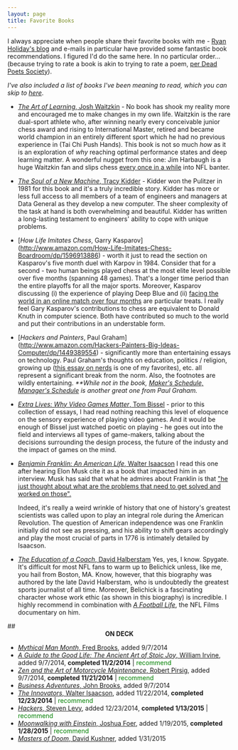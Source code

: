 ```yaml
---
layout: page
title: Favorite Books
---
```


I always appreciate when people share their favorite books with me - [Ryan Holiday's blog](http://www.ryanholiday.net) and e-mails in particular have provided some fantastic book recommendations. I figured I'd do the same here. In no particular order... (because trying to rate a book is akin to trying to rate a poem, [per Dead Poets Society](https://www.youtube.com/watch?v=tpeLSMKNFO4)). 

<i> I've also included a list of books I've been meaning to read, which you can skip to <a href=#to_read>here</a></i>.

* [*The Art of Learning*, Josh Waitzkin](http://www.amazon.com/The-Art-Learning-Journey-Performance/dp/0743277465) - No book has shook my reality more and encouraged me to make changes in my own life. Waitzkin is the rare dual-sport athlete who, after winning nearly every conceivable junior chess award and rising to International Master, retired and became world champion in an entirely different sport which he had no previous experience in (Tai Chi Push Hands). This book is not so much <i>how</i> as it is an exploration of <i>why</i> reaching optimal performance states and deep learning matter. A wonderful nugget from this one: Jim Harbaugh is a huge Waitzkin fan and slips chess <a href="http://www.49ers.com/news/article-2/Morning-Tailgate-Jim-Harbaugh-Quiets-Play-Clock-Concerns/786e1113-b60f-4c38-aa53-d8e07101f789" target="_blank"> every once in a while</a> into NFL banter. 

* [*The Soul of a New Machine*, Tracy Kidder](http://www.amazon.com/The-Soul-A-New-Machine/dp/0316491977) - Kidder won the Pulitzer in 1981 for this book and it's a truly incredible story. Kidder has more or less full access to all members of a team of engineers and managers at Data General as they develop a new computer. The sheer complexity of the task at hand is both overwhelming and beautiful. Kidder has written a long-lasting testament to engineers' ability to cope with unique problems. 

* [*How Life Imitates Chess*, Garry Kasparov] (http://www.amazon.com/How-Life-Imitates-Chess-Boardroom/dp/1596913886) - worth it just to read the section on Kasparov's five month duel with Karpov in 1984. Consider that for a second - two human beings played chess at the most elite level possible over five months (spanning 48 games). That's a longer time period than the entire playoffs for all the major sports. Moreover, Kasparov discussing (i) the experience of playing Deep Blue and (ii) [facing the world in an online match over four months](http://en.wikipedia.org/wiki/Kasparov_versus_the_World) are particular treats. I really feel Gary Kasparov's contributions to chess are equivalent to Donald Knuth in computer science. Both have contributed so much to the world and put their contributions in an understable form.


* [*Hackers and Painters*, Paul Graham] 	(http://www.amazon.com/Hackers-Painters-Big-Ideas-Computer/dp/1449389554) - significantly more than entertaining essays on technology. Paul Graham's thoughts on education, politics / religion, growing up ([this essay on nerds](http://www.paulgraham.com/nerds.html) is one of my favorites), etc. all represent a significant break from the norm.  Also, the footnotes are wildly entertaining. <i>**While not in the book, [Maker's Schedule, Manager's Schedule](http://www.paulgraham.com/makersschedule.html) is another great one from Paul Graham.</i>

* [*Extra Lives: Why Video Games Matter*, Tom Bissel](http://www.amazon.com/Extra-Lives-Video-Games-Matter/dp/0307474313) - prior to this collection of essays, I had read nothing reaching this level of eloquence on the sensory experience of playing video games. And it would be enough of Bissel just watched poetic on playing - he goes out into the field and interviews all types of game-makers, talking about the decisions surrounding the design process, the future of the industy and the impact of games on the mind.

* [*Benjamin Franklin: An American Life*, Walter Isaacson](http://www.amazon.com/Benjamin-Franklin-An-American-Life/dp/074325807X) I read this one after hearing Elon Musk cite it as a book that impacted him in an interview. Musk has said that what he admires about Franklin is that ["he just thought about what are the problems that need to get solved and worked on those".](http://www.businessinsider.com/people-who-inspire-the-worlds-most-innovative-billionaire-2013-3) 

	Indeed, it's really a weird wrinkle of history that one of history's greatest scientists was called upon to play an integral role during the American Revolution. The question of American independence was one Franklin initially did not see as pressing, and his ability to shift gears accordingly and play the most crucial of parts in 1776 is intimately detailed by Isaacson.  

* [*The Education of a Coach*, David Halberstam](http://www.amazon.com/Education-Coach-David-Halberstam/dp/1401308791) Yes, yes, I know. Spygate. It's difficult for most NFL fans to warm up to Belichick unless, like me, you hail from Boston, MA. Know, however, that this biography was authored by the late David Halberstam, who is undoubtedly the greatest sports journalist of all time. Moreover, Belichick is a fascinating character whose work ethic (as shown in this biography) is incredible. I highly recommend in combination with [*A Football Life*](http://www.amazon.com/NFL-Football-Life-Bill-Belichick/dp/B00DBPBQAE), the NFL Films documentary on him.  

<div id="to_read"></div>
##<center><b>ON DECK</b></center>

* [*Mythical Man Month*, Fred Brooks](http://www.amazon.com/The-Mythical-Man-Month-Engineering-Anniversary/dp/0201835959), added 9/7/2014
* [*A Guide to the Good Life: The Ancient Art of Stoic Joy*, William Irvine](http://www.amazon.com/dp/0195374614?tag=sivers-20), added 9/7/2014, **completed 11/2/2014** | <span style="color:green">recommend</span>
* [*Zen and the Art of Motorcycle Maintenance*, Robert Pirsig](http://www.amazon.com/Zen-Art-Motorcycle-Maintenance-Inquiry/dp/0060589469), added 9/7/2014, **completed 11/21/2014** | <span style="color:green">recommend</span>
* [*Business Adventures*, John Brooks](http://www.amazon.com/Business-Adventures-Twelve-Classic-Street-ebook/dp/B00L1TPCKW/ref=sr_1_1?s=books&ie=UTF8&qid=1410102391&sr=1-1&keywords=business+adventures), added 9/7/2014
* [*The Innovators*, Walter Isaacson](http://www.amazon.com/The-Innovators-Hackers-Geniuses-Revolution/dp/147670869X), added 11/22/2014, **completed 12/23/2014** | <span style="color:green">recommend</span>
* [*Hackers*, Steven Levy](http://www.amazon.com/Hackers-Heroes-Computer-Revolution-Anniversary-ebook/dp/B003PDMKIY/ref=sr_1_1?ie=UTF8&qid=1419378981&sr=8-1&keywords=steven+levy+hackers), added 12/23/2014, **completed 1/13/2015** | <span style="color:green">recommend</span>
* [*Moonwalking with Einstein*, Joshua Foer](http://www.amazon.com/Moonwalking-Einstein-Science-Remembering-Everything/dp/0143120530), added 1/19/2015, **completed 1/28/2015** | <span style="color:green">recommend</span>
* [*Masters of Doom*, David Kushner](http://www.amazon.com/Masters-Doom-Created-Transformed-Culture/dp/0812972155), added 1/31/2015



